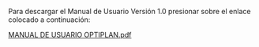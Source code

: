 Para descargar el Manual de Usuario Versión 1.0 presionar sobre el enlace colocado a continuación:

[MANUAL DE USUARIO OPTIPLAN.pdf](/.attachments/MANUAL%20DE%20USUARIO%20OPTIPLAN-9752f9f8-5c5a-4a86-9356-517c1a714d9f.pdf)